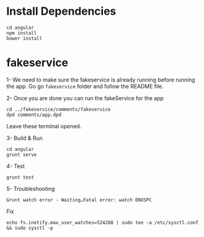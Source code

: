 # Install Dependencies

    cd angular  
    npm install
    bower install

# fakeservice

1- We need to make sure the fakeservice is already running before running the app.
Go go `fakeservice` folder and follow the README file.

2- Once you are done you can run the fakeService for the app

    cd ../fakeservice/comments/fakeservice
    dpd comments/app.dpd   

Leave these terminal opened.    

3- Build & Run

    cd angular
    grunt serve

4- Test

    grunt test

5- Troubleshooting

    Grunt watch error - Waiting…Fatal error: watch ENOSPC

Fix

    echo fs.inotify.max_user_watches=524288 | sudo tee -a /etc/sysctl.conf && sudo sysctl -p
